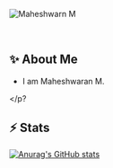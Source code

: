 <img src="https://user-images.githubusercontent.com/85986691/217023920-a17460da-dd41-4e6b-935f-fbdab474d072.png"
 alt="Maheshwarn M" />

<a href="https://twitter.com/Mahesh_devspace" rel="nofollow"><img alt="" src="https://camo.githubusercontent.com/f558aef090eaabdd1b075b0255b42836f972ca92de3f8a2d066fff67cc544668/68747470733a2f2f696d672e736869656c64732e696f2f62616467652f547769747465722d3144413146323f7374796c653d6e6f726d616c266c6f676f3d74776974746572266c6f676f436f6c6f723d7768697465" data-canonical-src="https://img.shields.io/badge/Twitter-1DA1F2?style=normal&amp;logo=twitter&amp;logoColor=white" style="max-width: 100%;"></a>
<a href="https://www.linkedin.com/in/mahesh-devspace/}" rel="nofollow"><img alt="" src="https://camo.githubusercontent.com/46b4cacba29b90c400d3d8990aca63573cb42df06f696e05ac63768b61720c20/68747470733a2f2f696d672e736869656c64732e696f2f62616467652f4c696e6b6564496e2d3030373742353f7374796c653d6e6f726d616c266c6f676f3d6c696e6b6564696e266c6f676f436f6c6f723d7768697465" data-canonical-src="https://img.shields.io/badge/LinkedIn-0077B5?style=normal&amp;logo=linkedin&amp;logoColor=white" style="max-width: 100%;"></a>

## ✨ About Me
 - I am Maheshwaran M. 
 
 <div><p>

</p?
</div>

## ⚡ Stats
[![Anurag's GitHub stats](https://github-readme-stats.vercel.app/api?username=mahesh1706)](https://github.com/mahesh1706/github-readme-stats)







<!---
mahesh1706/mahesh1706 is a ✨ special ✨ repository because its `README.md` (this file) appears on your GitHub profile.
You can click the Preview link to take a look at your changes.
--->
